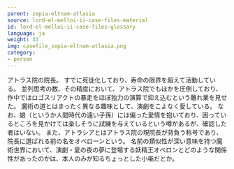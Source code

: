 ```yaml
---
parent: zepia-eltnam-atlasia
source: lord-el-melloi-ii-case-files-material
id: lord-el-melloi-ii-case-files-glossary
language: ja
weight: 33
img: casefile_zepia-eltnam-atlasia.png
category:
- person
---
```


アトラス院の院長。
すでに死徒化しており、寿命の限界を超えて活動している。
並列思考の数、その精度において、アトラス院でもほかを圧倒しており、作中ではロゴスリアクトの暴走をほぼ独力の演算で抑え込むという離れ業を見せた。
魔術の道とはまったく異なる趣味として、演劇をこよなく愛している。
なお、娘（というか人間時代の遠い子孫）には偏った愛情を抱いており、困っているところを見かけては楽しそうに試練を与えているという噂があるが、確認した者はいない。
また、アトラシアとはアトラス院の現院長が背負う称号であり、院長に選ばれる前の名をオベローンという。
名前の類似性が深い意味を持つ魔術世界において、演劇・夏の夜の夢に登場する妖精王オベロンとどのような関係性があったのかは、本人のみが知るちょっとした小噺だとか。
